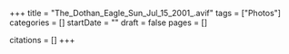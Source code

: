 +++
title = "The_Dothan_Eagle_Sun_Jul_15_2001_.avif"
tags = ["Photos"]
categories = []
startDate = ""
draft = false
pages = []

citations = []
+++
